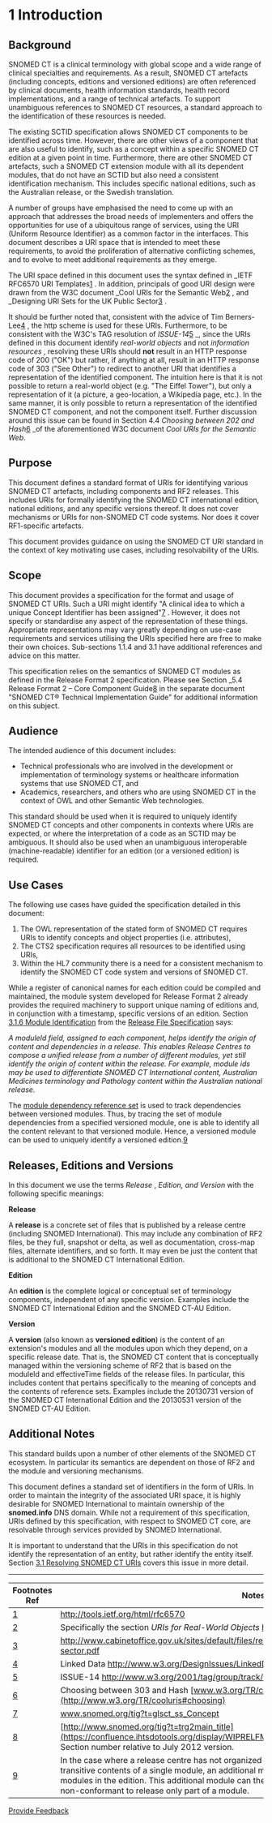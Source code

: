 # 1 Introduction

## Background

SNOMED CT is a clinical terminology with global scope and a wide range of clinical specialties and requirements. As a result, SNOMED CT artefacts (including concepts, editions and versioned editions) are often referenced by clinical documents, health information standards, health record implementations, and a range of technical artefacts. To support unambiguous references to SNOMED CT resources, a standard approach to the identification of these resources is needed.

The existing SCTID specification allows SNOMED CT components to be identified across time. However, there are other views of a component that are also useful to identify, such as a concept within a specific SNOMED CT edition at a given point in time. Furthermore, there are other SNOMED CT artefacts, such a SNOMED CT extension module with all its dependent modules, that do not have an SCTID but also need a consistent identification mechanism. This includes specific national editions, such as the Australian release, or the Swedish translation.

A number of groups have emphasised the need to come up with an approach that addresses the broad needs of implementers and offers the opportunities for use of a ubiquitous range of services, using the URI (Uniform Resource Identifier) as a common factor in the interfaces. This document describes a URI space that is intended to meet these requirements, to avoid the proliferation of alternative conflicting schemes, and to evolve to meet additional requirements as they emerge.

The URI space defined in this document uses the syntax defined in _IETF RFC6570 URI Templates[1](https://confluence.ihtsdotools.org/display/DOCURI/1+Introduction#Footnote1 "Footnote: Click here to display the footnote") . In addition, principals of good URI design were drawn from the W3C document _Cool URIs for the Semantic Web[2](https://confluence.ihtsdotools.org/display/DOCURI/1+Introduction#Footnote2 "Footnote: Click here to display the footnote") , and _Designing URI Sets for the UK Public Sector[3](https://confluence.ihtsdotools.org/display/DOCURI/1+Introduction#Footnote3 "Footnote: Click here to display the footnote") .

It should be further noted that, consistent with the advice of Tim Berners-Lee[4](https://confluence.ihtsdotools.org/display/DOCURI/1+Introduction#Footnote4 "Footnote: Click here to display the footnote") , the http scheme is used for these URIs. Furthermore, to be consistent with the W3C's TAG resolution of  _ISSUE-14_[5](https://confluence.ihtsdotools.org/display/DOCURI/1+Introduction#Footnote5 "Footnote: Click here to display the footnote") _, since the URIs defined in this document identify _real-world objects_ and not  _information resources_ , resolving these URIs should **not** result in an HTTP response code of 200 ("OK") but rather, if anything at all, result in an HTTP response code of 303 ("See Other") to redirect to another URI that identifies a representation of the identified component. The intuition here is that it is not possible to return a real-world object (e.g. "The Eiffel Tower"), but only a representation of it (a picture, a geo-location, a Wikipedia page, etc.). In the same manner, it is only possible to return a representation of the identified SNOMED CT component, and not the component itself. Further discussion around this issue can be found in Section 4.4  _Choosing between 202 and Hash_[6](https://confluence.ihtsdotools.org/display/DOCURI/1+Introduction#Footnote6 "Footnote: Click here to display the footnote") _of the aforementioned W3C document _Cool URIs for the Semantic Web_.

## Purpose

This document defines a standard format of URIs for identifying various SNOMED CT artefacts, including components and RF2 releases. This includes URIs for formally identifying the SNOMED CT international edition, national editions, and any specific versions thereof. It does not cover mechanisms or URIs for non-SNOMED CT code systems. Nor does it cover RF1-specific artefacts.

This document provides guidance on using the SNOMED CT URI standard in the context of key motivating use cases, including resolvability of the URIs.

## Scope

This document provides a specification for the format and usage of SNOMED CT URIs. Such a URI might identify "A clinical idea to which a unique Concept Identifier has been assigned"[7](https://confluence.ihtsdotools.org/display/DOCURI/1+Introduction#Footnote7 "Footnote: Click here to display the footnote") . However, it does not specify or standardise any aspect of the representation of these things. Appropriate representations may vary greatly depending on use-case requirements and services utilising the URIs specified here are free to make their own choices. Sub-sections 1.1.4 and 3.1 have additional references and advice on this matter.

This specification relies on the semantics of SNOMED CT modules as defined in the Release Format 2 specification. Please see Section _5.4 Release Format 2 – Core Component Guide[8](https://confluence.ihtsdotools.org/display/DOCURI/1+Introduction#Footnote8 "Footnote: Click here to display the footnote") in the separate document "SNOMED CT® Technical Implementation Guide" for additional information on this subject.

## Audience

The intended audience of this document includes:

  * Technical professionals who are involved in the development or implementation of terminology systems or healthcare information systems that use SNOMED CT, and
  * Academics, researchers, and others who are using SNOMED CT in the context of OWL and other Semantic Web technologies. 

This standard should be used when it is required to uniquely identify SNOMED CT concepts and other components in contexts where URIs are expected, or where the interpretation of a code as an SCTID may be ambiguous. It should also be used when an unambiguous interoperable (machine-readable) identifier for an edition (or a versioned edition) is required.

## Use Cases

The following use cases have guided the specification detailed in this document:

  1. The OWL representation of the stated form of SNOMED CT requires URIs to identify concepts and object properties (i.e. attributes),
  2. The CTS2 specification requires all resources to be identified using URIs,
  3. Within the HL7 community there is a need for a consistent mechanism to identify the SNOMED CT code system and versions of SNOMED CT.

While a register of canonical names for each edition could be compiled and maintained, the module system developed for Release Format 2 already provides the required machinery to support unique naming of editions and, in conjunction with a timestamp, specific versions of an edition. Section [3.1.6 Module Identification](https://confluence.ihtsdotools.org/display/WIPRELFMT/3.1.6+Module+Identification) from the [Release File Specification](http://snomed.org/rfs) says:

_A moduleId field, assigned to each component, helps identify the origin of content and dependencies in a release. This enables Release Centres to compose a unified release from a number of different modules, yet still identify the origin of content within the release. For example, module ids may be used to differentiate SNOMED CT International content, Australian Medicines terminology and Pathology content within the Australian national release._

The [module dependency reference set](https://confluence.ihtsdotools.org/display/WIPRELFMT/5.2.4.2+Module+Dependency+Reference+Set) is used to track dependencies between versioned modules. Thus, by tracing the set of module dependencies from a specified versioned module, one is able to identify all the content relevant to that versioned module. Hence, a versioned module can be used to uniquely identify a versioned edition.[9](https://confluence.ihtsdotools.org/display/DOCURI/1+Introduction#Footnote9 "Footnote: Click here to display the footnote")

## Releases, Editions and Versions

In this document we use the terms _Release_ , _Edition, and Version_ with the following specific meanings:

**Release**

A **release** is a concrete set of files that is published by a release centre (including SNOMED International). This may include any combination of RF2 files, be they full, snapshot or delta, as well as documentation, cross-map files, alternate identifiers, and so forth. It may even be just the content that is additional to the SNOMED CT International Edition.

**Edition**

An **edition** is the complete logical or conceptual set of terminology components, independent of any specific version. Examples include the SNOMED CT International Edition and the SNOMED CT-AU Edition.

**Version**

A **version** (also known as **versioned edition**) is the content of an extension's modules and all the modules upon which they depend, on a specific release date. That is, the SNOMED CT content that is conceptually managed within the versioning scheme of RF2 that is based on the moduleId and effectiveTime fields of the release files. In particular, this includes content that pertains specifically to the meaning of concepts and the contents of reference sets. Examples include the 20130731 version of the SNOMED CT International Edition and the 20130531 version of the SNOMED CT-AU Edition.

## Additional Notes

This standard builds upon a number of other elements of the SNOMED CT ecosystem. In particular its semantics are dependent on those of RF2 and the module and versioning mechanisms.

This document defines a standard set of identifiers in the form of URIs. In order to maintain the integrity of the associated URI space, it is highly desirable for SNOMED International to maintain ownership of the **snomed.info** DNS domain. While not a requirement of this specification, URIs defined by this specification, with respect to SNOMED CT core, are resolvable through services provided by SNOMED International.

It is important to understand that the URIs in this specification do not identify the representation of an entity, but rather identify the entity itself. Section [3.1 Resolving SNOMED CT URIs](3.1-Resolving-SNOMED-CT-URIs_29951171.html) covers this issue in more detail.

* * *

Footnotes Ref | Notes  
---|---  
[1](https://confluence.ihtsdotools.org/display/DOCURI/1+Introduction#FootnoteMarker1-0 "Footnote: Click to return to reference in text") |  <http://tools.ietf.org/html/rfc6570>  
[2](https://confluence.ihtsdotools.org/display/DOCURI/1+Introduction#FootnoteMarker2-0 "Footnote: Click to return to reference in text") |  Specifically the section _URIs for Real-World Objects_ <http://www.w3.org/TR/cooluris/#semweb>  
[3](https://confluence.ihtsdotools.org/display/DOCURI/1+Introduction#FootnoteMarker3-0 "Footnote: Click to return to reference in text") |  <http://www.cabinetoffice.gov.uk/sites/default/files/resources/designing-URI-sets-uk-public-sector.pdf>  
[4](https://confluence.ihtsdotools.org/display/DOCURI/1+Introduction#FootnoteMarker4-0 "Footnote: Click to return to reference in text") |  Linked Data <http://www.w3.org/DesignIssues/LinkedData.html>  
[5](https://confluence.ihtsdotools.org/display/DOCURI/1+Introduction#FootnoteMarker5-0 "Footnote: Click to return to reference in text") |  ISSUE-14 <http://www.w3.org/2001/tag/group/track/issues/14>  
[6](https://confluence.ihtsdotools.org/display/DOCURI/1+Introduction#FootnoteMarker6-0 "Footnote: Click to return to reference in text") |  Choosing between 303 and Hash [www.w3.org/TR/cooluris#choosing](http://www.w3.org/TR/cooluris#choosing)  
[7](https://confluence.ihtsdotools.org/display/DOCURI/1+Introduction#FootnoteMarker7-0 "Footnote: Click to return to reference in text") |  www.snomed.org/tig?t=glsct_ss_Concept   
[8](https://confluence.ihtsdotools.org/display/DOCURI/1+Introduction#FootnoteMarker8-0 "Footnote: Click to return to reference in text") |  [http://www.snomed.org/tig?t=trg2main_title](https://confluence.ihtsdotools.org/display/WIPRELFMT/4+Component+Release+Files+Specification) Section number relative to July 2012 version.   
[9](https://confluence.ihtsdotools.org/display/DOCURI/1+Introduction#FootnoteMarker9-0 "Footnote: Click to return to reference in text") |  In the case where a release centre has not organized an edition such that it correspond to the transitive contents of a single module, an additional module can be created that depends on all the modules in the edition. This additional module can then be used to identify that edition. Note that it is non-conformant to release only part of a module. 






<a href="https://docs.google.com/forms/d/e/1FAIpQLScTmbZIf0UEQwYDkY27EEWBkaiYkHSbR0_9DmFrMLXoQLyL7Q/viewform?usp=pp_url&entry.1767247133=URI+Standard&entry.670899847=1%20Introduction" class="button primary">Provide Feedback</a>
